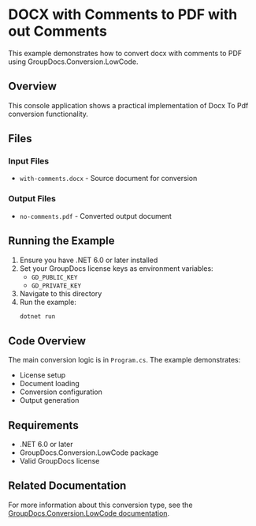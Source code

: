# DOCX with Comments to PDF with out Comments

This example demonstrates how to convert docx with comments to PDF using GroupDocs.Conversion.LowCode.

## Overview

This console application shows a practical implementation of Docx To Pdf conversion functionality.

## Files

### Input Files
- `with-comments.docx` - Source document for conversion

### Output Files
- `no-comments.pdf` - Converted output document

## Running the Example

1. Ensure you have .NET 6.0 or later installed
2. Set your GroupDocs license keys as environment variables:
   - `GD_PUBLIC_KEY`
   - `GD_PRIVATE_KEY`
3. Navigate to this directory
4. Run the example:
   ```bash
   dotnet run
   ```

## Code Overview

The main conversion logic is in `Program.cs`. The example demonstrates:
- License setup
- Document loading
- Conversion configuration
- Output generation

## Requirements

- .NET 6.0 or later
- GroupDocs.Conversion.LowCode package
- Valid GroupDocs license

## Related Documentation

For more information about this conversion type, see the [GroupDocs.Conversion.LowCode documentation](https://docs.groupdocs.net/conversion/developer-guide/using-docx-to-pdf-converter/).
